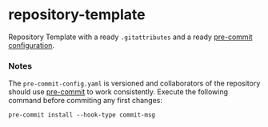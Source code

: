 # repository-template

Repository Template with a ready ``.gitattributes`` and a ready [pre-commit configuration](https://pre-commit.com/hooks.html).

### Notes
The ``pre-commit-config.yaml`` is versioned and collaborators of the repository should use [pre-commit](https://pre-commit.com/) to work consistently.
Execute the following command before commiting any first changes:

```console
pre-commit install --hook-type commit-msg
```
